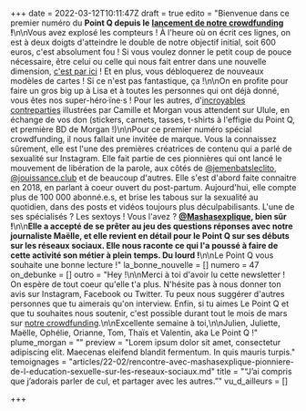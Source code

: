 +++
date = 2022-03-12T10:11:47Z
draft = true
edito = "Bienvenue dans ce premier numéro du **Point Q depuis le** [**lancement de notre crowdfunding**](https://fr.ulule.com/le-point-q/) **!**\n\nVous avez explosé les compteurs ! À l'heure où on écrit ces lignes, on est à deux doigts d'atteindre le double de notre objectif initial, soit 600 euros, c'est absolument fou ! Si vous voulez donner le petit coup de pouce nécessaire, être celui ou celle qui nous fait entrer dans une nouvelle dimension, [c'est par ici]( \"https://fr.ulule.com/le-point-q/\") ! Et en plus, vous débloquerez de nouveaux modèles de cartes ! Si ce n'est pas fantastique, ça !\n\nOn en profite pour faire un gros big up à Lisa et à toutes les personnes qui ont déjà donné, vous êtes nos super-héro·ïne·s ! Pour les autres, d'[incroyables contreparties](https://fr.ulule.com/le-point-q/?fbclid=IwAR3iR3C9q8jmKixRMQHlCP2VSWrSL6p7wj3ZdwEF32JfmhdG2GG0gs1c8ZY) illustrées par Camille et Morgan vous attendent sur Ulule, en échange de vos don (stickers, carnets, tasses, t-shirts à l'effigie du Point Q, et première BD de Morgan !)\n\nPour ce premier numéro spécial crowdfunding, il nous fallait une invitée de marque. Vous la connaissez sûrement, elle est l'une des premières créatrices de contenu qui a parlé de sexualité sur Instagram. Elle fait partie de ces pionnières qui ont lancé le mouvement de libération de la parole, aux côtés de [@jemenbatsleclito](https://www.instagram.com/jemenbatsleclito/), [@jouissance.club](https://www.instagram.com/jouissance.club/) et de beaucoup d'autres. Elle s'est d'abord faite connaitre en 2018, en parlant à coeur ouvert du post-partum. Aujourd'hui, elle compte plus de 100 000 abonné.e.s, et brise les tabous sur la sexualité au quotidien, dans des posts et vidéos toujours plus déculpabilisants. L'une de ses spécialisés ? Les sextoys ! Vous l'avez ? [**@Mashasexplique**](https://www.instagram.com/mashasexplique/)**, bien sûr !**\n\n**Elle a accepté de se prêter au jeu des questions réponses avec notre journaliste Maëlle, et elle revient en détail pour le Point Q sur ses débuts sur les réseaux sociaux. Elle nous raconte ce qui l'a poussé à faire de cette activité son métier à plein temps. Du lourd !**\n\nLe Point Q vous souhaite une bonne lecture !"
la_bonne_nouvelle = []
numero = 47
on_debunke = []
outro = "Hey !\n\nMerci à toi d'avoir lu cette newsletter ! On espère de tout coeur qu'elle t'a plus. N'hésite pas à nous donner ton avis sur Instagram, Facebook ou Twitter. Tu peux nous suggérer d'autres personnes que tu aimerais qu'on interview. Enfin, si tu aimes Le Point Q et que tu souhaites nous soutenir, c'est possible durant tout le mois de mars sur [notre crowdfunding](https://fr.ulule.com/le-point-q/).\n\nExcellente semaine à toi,\n\nJulien, Juliette, Maëlle, Ophélie, Orianne, Tom, Thaïs et Valentin, aka Le Point Q !"
plume_morgan = ""
preview = "Lorem ipsum dolor sit amet, consectetur adipiscing elit. Maecenas eleifend blandit fermentum. In quis mauris turpis."
temoignages = "articles/22-02/rencontre-avec-mashasexplique-pionniere-de-l-education-sexuelle-sur-les-reseaux-sociaux.md"
title = "“J’ai compris que j’adorais parler de cul, et partager avec les autres.”"
vu_d_ailleurs = []

+++
